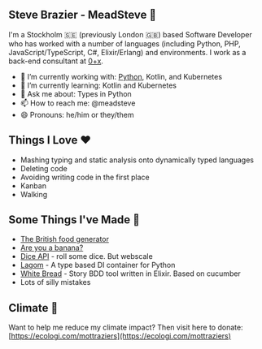 ## Steve Brazier - MeadSteve 🥳
I'm a Stockholm 🇸🇪 (previously London 🇬🇧) based Software Developer who has worked with a number of languages (including Python, PHP, JavaScript/TypeScript, C#, Elixir/Erlang) and environments. I work as a back-end consultant at [0+x](https://0x.se/).

- 🔨 I’m currently working with: [Python](https://blog.meadsteve.dev/python/), Kotlin, and Kubernetes
- 🌱 I’m currently learning: Kotlin and Kubernetes
- 💬 Ask me about: Types in Python
- 📫 How to reach me: @meadsteve
- 😄 Pronouns: he/him or they/them

## Things I Love ❤️
* Mashing typing and static analysis onto dynamically typed languages
* Deleting code
* Avoiding writing code in the first place
* Kanban
* Walking

## Some Things I've Made 🔧
* [The British food generator](https://british-food-generator.herokuapp.com)
* [Are you a banana?](https://banana.meadsteve.dev)
* [Dice API](http://roll.diceapi.com/) - roll some dice. But webscale
* [Lagom](https://github.com/meadsteve/lagom) - A type based DI container for Python
* [White Bread](https://github.com/meadsteve/white-bread) - Story BDD tool written in Elixir. Based on cucumber
* Lots of silly mistakes

## Climate 🌳
Want to help me reduce my climate impact? Then visit here to donate: [https://ecologi.com/mottraziers](https://ecologi.com/mottraziers)
